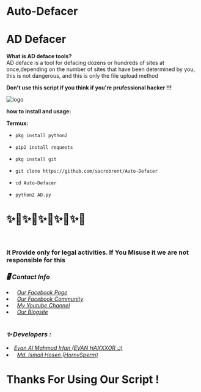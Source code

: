 # Auto-Defacer
# AD Defacer

**What is AD deface tools?**<br>
AD deface is a tool for defacing dozens or hundreds of sites at once,depending on the number
of sites that have been determined by you, this is not dangerous, and this is only the file upload method<br>

**Don't use this script if you think if you're prufessional hacker !!!**

![logo](image.jpg)

**how to install and usage:**

**Termux:**

* `pkg install python2`

* `pip2 install requests`

* `pkg install git`

* `git clone https://github.com/sacrobrent/Auto-Defacer`

* `cd Auto-Defacer`

* `python2 AD.py`

# ✨🥀✨🥀✨🥀✨🥀✨🥀

<br>
<h3> It Provide only for legal activities. If You Misuse it we are not responsible for this</h3>
<h3><b><i>🖥️ Contact Info </i></b></h3>
<li>  <i><a href="https://www.facebook.com/Evan.Al.Mahmud.Irfan.Official.xDD/">Our Facebook Page </a></i></li>
<li>  <i><a href="https://www.facebook.com/groups/288654882980619/?ref=share">Our Facebook Community</a></i></li>
<li>  <i><a href="https://www.youtube.com/channel/UC6dFZt9XF245WWnF_LsPzRQ">My Youtube Channel</a></i></li>
<li>  <i><a href="https://evanalmahmudirfan.blogspot.com/?m=1">Our Blogsite</a></i></li>

<br>
<h3><b><i>✨ Developers :</i></b></h3>
<li> <i><a href="https://www.facebook.com/Hey.Son.Its.Your.Papppa.E8A6.A5.M2H6U3.I7F2N">Evan Al Mahmud Irfan (EVAN HAXXXOR ථ)</a></i></li>
<li>  <i><a href="https://www.facebook.com/E826.A5.M24683.I7326.O33icia55">Md. Ismail Hosen (HornySperm)</a></i></li>

# Thanks For Using Our Script !
